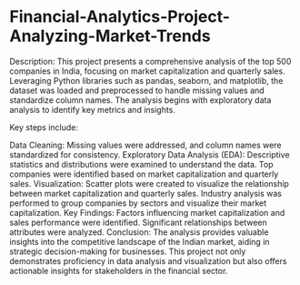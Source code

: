 # Financial-Analytics-Project-Analyzing-Market-Trends
Description:
This project presents a comprehensive analysis of the top 500 companies in India, focusing on market capitalization and quarterly sales. Leveraging Python libraries such as pandas, seaborn, and matplotlib, the dataset was loaded and preprocessed to handle missing values and standardize column names. The analysis begins with exploratory data analysis to identify key metrics and insights.

Key steps include:

Data Cleaning: Missing values were addressed, and column names were standardized for consistency.
Exploratory Data Analysis (EDA):
Descriptive statistics and distributions were examined to understand the data.
Top companies were identified based on market capitalization and quarterly sales.
Visualization:
Scatter plots were created to visualize the relationship between market capitalization and quarterly sales.
Industry analysis was performed to group companies by sectors and visualize their market capitalization.
Key Findings:
Factors influencing market capitalization and sales performance were identified.
Significant relationships between attributes were analyzed.
Conclusion:
The analysis provides valuable insights into the competitive landscape of the Indian market, aiding in strategic decision-making for businesses.
This project not only demonstrates proficiency in data analysis and visualization but also offers actionable insights for stakeholders in the financial sector.
